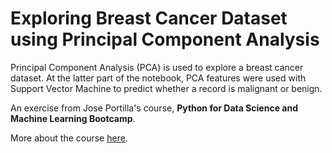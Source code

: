 # Exploring Breast Cancer Dataset using Principal Component Analysis

Principal Component Analysis (PCA) is used to explore a breast cancer dataset. At the latter part of the notebook, PCA features were used with Support Vector Machine to predict whether a record is malignant or benign.

An exercise from Jose Portilla's course, **Python for Data Science and Machine Learning Bootcamp**.

More about the course [here](https://www.udemy.com/course/python-for-data-science-and-machine-learning-bootcamp).
